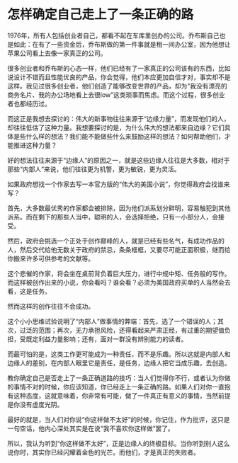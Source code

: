 # 怎样确定自己走上了一条正确的路

1976年，所有人包括创业者自己，都看不起在车库里创办的公司。乔布斯自己也是如此：在有了一些资金后，乔布斯做的第一件事就是租一间办公室，因为他想让苹果公司看上去像一家真正的公司。 

很多创业者和乔布斯的心态一样，他们已经有了一家真正的公司该有的东西，比如说设计不错而且性能优良的产品，你会觉得，他们本应更加自信才对，事实却不是这样。我见过很多创业者，他们创造了能够改变世界的产品，却为“我没有漂亮的商务名片、我的办公场地看上去很low”这类琐事而焦虑。而这个过程，很多创业者也都经历过。 

而这正是我想去探讨的：伟大的新事物往往来源于“边缘力量”，而发现他们的人，却往往低估了这种力量。我想要探讨的是，为什么伟大的想法都来自边缘？它们具体是些什么样的想法？我们能不能做些什么来鼓励这样的想法？如何帮助他们，才能推进这种力量？ 

好的想法往往来源于“边缘人”的原因之一，就是这些边缘人往往是大多数，相对于那些“内部人”来说，他们往往更为机警，更为敏锐，更为灵活。 

如果政府想找一个作家去写一本官方版的“伟大的美国小说”，你觉得政府会找谁来写？ 

首先，大多数最优秀的作家都会被排除，因为他们派系划分鲜明，容易触犯到其他派系。而在剩下的那些人当中，聪明的人，会选择拒绝，只有一小部分人，会接受。 

然后，政府会挑选一个正处于创作巅峰的人，就是已经有些名气，有成功作品的人，然后交代给他无数关于政府的禁忌，条条框框，又要尽可能正面积极，继而给你搬来许多可供参考的文献等。 

这个悲催的作家，将会坐在桌前背负着巨大压力，进行中规中矩、任务般的写作。而这样被创作出来的小说，你会看吗？谁会看？必须为美国政府买单的人当然会去看，这是任务。 

然而这样的创作往往不会成功。 

这个小小思维试验说明了“内部人”做事情的弊端：首先，选了一个错误的人；其次，过泛的范围；再次，无力承担风险，还得看起来严肃正经，有过重的期望值负担，受既定利益力量影响；还有，面对一群没有辨别能力的读者。 

而最可怕的是，这类工作更可能成为一种责任，而不是乐趣。所以这就是内部人和边缘人的差别，在内部人眼里它是责任，是任务，边缘人把它当成乐趣，去创造。 

教你确定自己是否走上了一条正确道路的技巧：当人们觉得你不行，或者认为你做的事情不对的时候，你应该知道，你已经走上一条正确的路。如果人们对你一直抱有这种态度，这就意味着，你非常有可能，做了一件真正有意义的事情，当然前提是你没有虚度光阴。 

最好的就是，当人们对你说“你这样做不太好”的时候，你记住，作为批评，这只是一句空话，他内心深处其实是在说“我不喜欢你这样做”罢了。 

所以，我认为听到“你这样做不太好”，正是边缘人的终极目标。当你听到别人这么说你时，其实你已经闪耀着金色的光芒。而他们，才是真正的失败者。